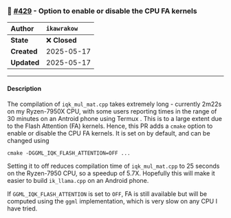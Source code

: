 ### 🔀 [#429](https://github.com/ikawrakow/ik_llama.cpp/pull/429) - Option to enable or disable the CPU FA kernels

| **Author** | `ikawrakow` |
| :--- | :--- |
| **State** | ❌ **Closed** |
| **Created** | 2025-05-17 |
| **Updated** | 2025-05-17 |

---

#### Description

The compilation of `iqk_mul_mat.cpp` takes extremely long - currently 2m22s on my Ryzen-7950X CPU, with some users reporting times in the range of 30 minutes on an Antroid phone using Termux . This is to a large extent due to the Flash Attention (FA) kernels. Hence, this PR adds a `cmake` option to enable or disable the CPU FA kernels. It is set on by default, and can be changed using
```
cmake -DGGML_IQK_FLASH_ATTENTION=OFF ...
```
Setting it to off reduces compilation time of `iqk_mul_mat.cpp` to 25 seconds on the Ryzen-7950 CPU, so a speedup of 5.7X. Hopefully this will make it easier to build `ik_llama.cpp` on an Android phone.

If `GGML_IQK_FLASH_ATTENTION` is set to `OFF`, FA is still available but will be computed using the `ggml` implementation, which is very slow on any CPU I have tried.